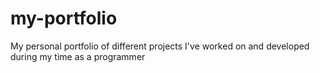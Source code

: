# my-portfolio
My personal portfolio of different projects I've worked on and developed during my time as a programmer

